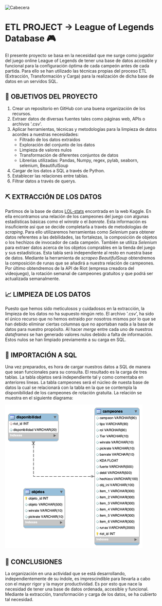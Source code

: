 ![Cabecera]([https://www.google.com/url?sa=i&url=https%3A%2F%2Fwww.millenium.gg%2Fnoticias%2F36321.html&psig=AOvVaw2Ef_EOPqSrJws7hRLaKoz6&ust=1676308418664000&source=images&cd=vfe&ved=0CBAQjRxqFwoTCNCHgdG9kP0CFQAAAAAdAAAAABAE](https://static1-es.millenium.gg/articles/1/36/32/1/@/169471-league-of-legends-article_image_d-1.jpg))

# ETL PROJECT -> League of Legends Database 🎮
  
El presente proyecto se basa en la necesidad que me surge como jugador del juego online League of Legends de tener una base de datos accesible y funcional para la configuración óptima de cada campeón antes de cada partida. Para ello se han utilizado las técnicas propias del proceso ETL (Extracción, Transformación y Carga) para la realización de dicha base de datos en un servidos SQL.
  
## 🎯 OBJETIVOS DEL PROYECTO 
  
1. Crear un repositorio en GitHub con una buena organización de los recursos.
2. Extraer datos de diversas fuentes tales como páginas web, APIs o archivos '.csv'.
3. Aplicar herramientas, técnicas y metodologías para la limpieza de datos acordes a nuestras necesidades:
    - Filtrado de los datos extraidos
    - Exploración del conjunto de los datos
    - Limpieza de valores nulos
    - Transformación de diferentes conjuntos de datos
    - Librerías utilizadas: Pandas, Numpy, regex, pylab, seaborn, selenium, BeautifulSoup
3. Cargar de los datos a SQL a través de Python.
4. Establecer las relaciones entre tablas.
5. Filtrar datos a través de querys.

## ⛏ EXTRACCIÓN DE LOS DATOS  
  
Partimos de la base de datos [LOL-stats](https://www.kaggle.com/code/andycheung0211/lol-stats/data?select=League+of+Legends+Champion+Stats+12.1.csv) encontrada en la web Kaggle. En ella encontramos una relación de los campeones del juego con algunas estadísticas básicas como el *winrate* o el *banrate*. Esta información es insuficiente así que se decide completarla a través de metodologías de *scraping*. Para ello utilizaremos herramientas como *Selenium* para obtener datos referentes a las debilidades, las fortalezas, la composición de objetos o los hechizos de invocador de cada campeón. También se utiliza *Selenium* para extraer datos acerca de los objetos comprables en la tienda del juego y sus estadísticas. Esta tabla será independiente al resto en nuestra base de datos. Mediante la herramienta de *scrapeo* *BeautifulSoup* obtendremos la composición de runas que se añadirá a nuestra relación de campeones. Por último obtendremos de la API de Riot (empresa creadora del videojuego), la rotación semanal de campeones gratuitos y que podrá ser actualizada semanalmente.
  
## 📈 LIMPIEZA DE LOS DATOS  
  
Puesto que hemos sido meticulosos y cuidadosos en la extracción, la limpieza de los datos no ha supuesto ningún reto. El archivo '.csv', ha sido el único recurso que no hemos extraido por nosotros mismos por lo que se han debido eliminar ciertas columnas que no aportaban nada a la base de datos para nuestro propósito. Al hacer *merge* entre cada uno de nuestros *dataframes* se han generado valores nulos debido a falta de información. Estos nulos se han limpiado previamente a su carga en SQL.

## 🐬 IMPORTACIÓN A SQL  
  
Una vez preparados, es hora de cargar nuestros datos a SQL de manera que sean funcionales para su consulta. El resultado es la carga de tres tablas. La tabla objetos será independiente tal y como comentaba en anteriores lineas. La tabla campeones será el núcleo de nuesta base de datos la cual se relacionará con la tabla en la que se contempla la disponibilidad de los campeones de rotación gratuita. La relación se muestra en el siguiente diagrama:
  
![EDR](https://github.com/Periclates7/ETL-Project/blob/main/img/diagrama.png)
  
## 📝 CONCLUSIONES
  
La organización en una actividad que se está desarrollando, independientemente de su índole, es imprescindible para llevarla a cabo con el mayor rigor y la mayor productividad. Es por esto que nace la necesidad de tener una base de datos ordenada, accesible y funcional. Mediante la extracción, transformación y carga de los datos, se ha cubierto tal necesidad.
  
